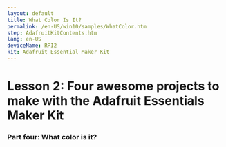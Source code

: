 ```yaml
---
layout: default
title: What Color Is It?
permalink: /en-US/win10/samples/WhatColor.htm
step: AdafruitKitContents.htm
lang: en-US
deviceName: RPI2
kit: Adafruit Essential Maker Kit
---
```

<h1 class="maker-kit"> Lesson 2: Four awesome projects to make with the Adafruit Essentials Maker Kit</h1>
<h3 class="maker-kit"> Part four: What color is it?</h3>


<a href="https://www.hackster.io/windowsiot/what-color-is-it"></a>